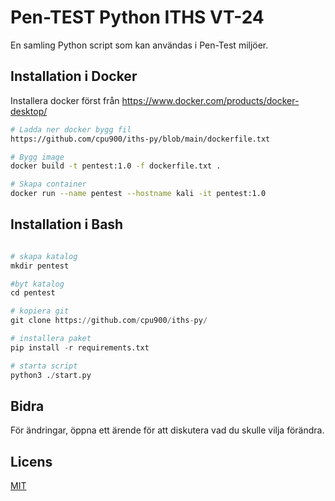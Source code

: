 



# Pen-TEST Python ITHS VT-24

En samling Python script som kan användas i Pen-Test miljöer.

## Installation i Docker

Installera docker först från https://www.docker.com/products/docker-desktop/

```bash
# Ladda ner docker bygg fil
https://github.com/cpu900/iths-py/blob/main/dockerfile.txt

# Bygg image 
docker build -t pentest:1.0 -f dockerfile.txt .

# Skapa container
docker run --name pentest --hostname kali -it pentest:1.0 
```

## Installation i Bash

```python

# skapa katalog
mkdir pentest

#byt katalog
cd pentest

# kopiera git
git clone https://github.com/cpu900/iths-py/

# installera paket
pip install -r requirements.txt

# starta script
python3 ./start.py
```

## Bidra

För ändringar, öppna ett ärende för att diskutera vad du skulle vilja förändra.

## Licens

[MIT](https://choosealicense.com/licenses/mit/)
